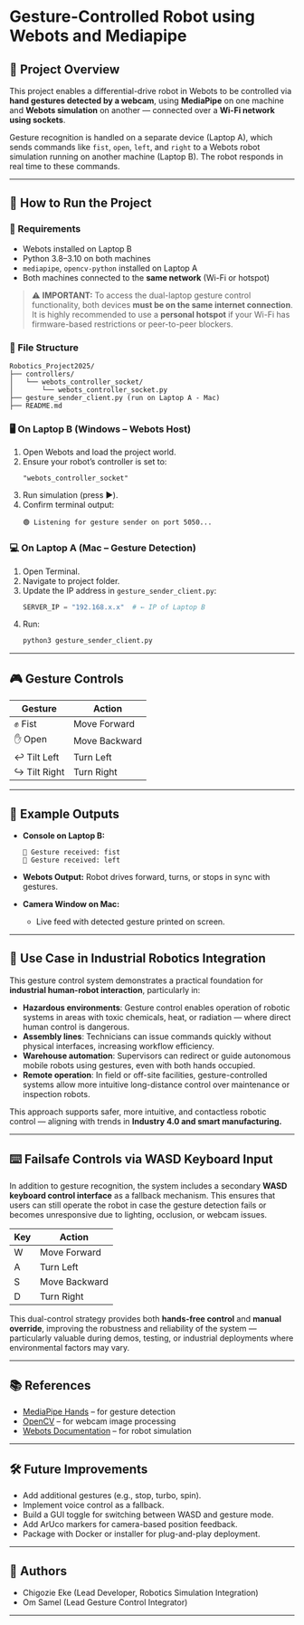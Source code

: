 # Gesture-Controlled Robot using Webots and Mediapipe

## 🧠 Project Overview

This project enables a differential-drive robot in Webots to be controlled via **hand gestures detected by a webcam**, using **MediaPipe** on one machine and **Webots simulation** on another — connected over a **Wi-Fi network using sockets**.

Gesture recognition is handled on a separate device (Laptop A), which sends commands like `fist`, `open`, `left`, and `right` to a Webots robot simulation running on another machine (Laptop B). The robot responds in real time to these commands.

---

## 🚀 How to Run the Project

### 🔧 Requirements

- Webots installed on Laptop B
- Python 3.8–3.10 on both machines
- `mediapipe`, `opencv-python` installed on Laptop A
- Both machines connected to the **same network** (Wi-Fi or hotspot)

> ⚠️ **IMPORTANT:** To access the dual-laptop gesture control functionality, both devices **must be on the same internet connection**.  
> It is highly recommended to use a **personal hotspot** if your Wi-Fi has firmware-based restrictions or peer-to-peer blockers.

### 📁 File Structure

```
Robotics_Project2025/
├── controllers/
│   └── webots_controller_socket/
│       └── webots_controller_socket.py
├── gesture_sender_client.py (run on Laptop A - Mac)
├── README.md
```

### 🖥 On Laptop B (Windows – Webots Host)

1. Open Webots and load the project world.
2. Ensure your robot’s controller is set to:
   ```
   "webots_controller_socket"
   ```
3. Run simulation (press ▶️).
4. Confirm terminal output:
   ```
   🟢 Listening for gesture sender on port 5050...
   ```

### 💻 On Laptop A (Mac – Gesture Detection)

1. Open Terminal.
2. Navigate to project folder.
3. Update the IP address in `gesture_sender_client.py`:
   ```python
   SERVER_IP = "192.168.x.x"  # ← IP of Laptop B
   ```
4. Run:
   ```bash
   python3 gesture_sender_client.py
   ```

---

## 🎮 Gesture Controls

| Gesture | Action            |
|---------|-------------------|
| ✊ Fist  | Move Forward      |
| ✋ Open  | Move Backward     |
| ↩️ Tilt Left | Turn Left         |
| ↪️ Tilt Right | Turn Right        |

---

## 🧪 Example Outputs

- **Console on Laptop B:**
  ```
  📄 Gesture received: fist
  📄 Gesture received: left
  ```

- **Webots Output:**
  Robot drives forward, turns, or stops in sync with gestures.

- **Camera Window on Mac:**
  - Live feed with detected gesture printed on screen.

---

## 🧠 Use Case in Industrial Robotics Integration

This gesture control system demonstrates a practical foundation for **industrial human-robot interaction**, particularly in:

- **Hazardous environments**: Gesture control enables operation of robotic systems in areas with toxic chemicals, heat, or radiation — where direct human control is dangerous.
- **Assembly lines**: Technicians can issue commands quickly without physical interfaces, increasing workflow efficiency.
- **Warehouse automation**: Supervisors can redirect or guide autonomous mobile robots using gestures, even with both hands occupied.
- **Remote operation**: In field or off-site facilities, gesture-controlled systems allow more intuitive long-distance control over maintenance or inspection robots.

This approach supports safer, more intuitive, and contactless robotic control — aligning with trends in **Industry 4.0 and smart manufacturing.**

---
## ⌨️ Failsafe Controls via WASD Keyboard Input

In addition to gesture recognition, the system includes a secondary **WASD keyboard control interface** as a fallback mechanism. This ensures that users can still operate the robot in case the gesture detection fails or becomes unresponsive due to lighting, occlusion, or webcam issues.

| Key | Action         |
|-----|----------------|
| W   | Move Forward   |
| A   | Turn Left      |
| S   | Move Backward  |
| D   | Turn Right     |

This dual-control strategy provides both **hands-free control** and **manual override**, improving the robustness and reliability of the system — particularly valuable during demos, testing, or industrial deployments where environmental factors may vary.

---

## 📚 References

- [MediaPipe Hands](https://google.github.io/mediapipe/solutions/hands.html) – for gesture detection
- [OpenCV](https://opencv.org/) – for webcam image processing
- [Webots Documentation](https://cyberbotics.com/doc/guide/index) – for robot simulation

---

## 🛠️ Future Improvements

- Add additional gestures (e.g., stop, turbo, spin).
- Implement voice control as a fallback.
- Build a GUI toggle for switching between WASD and gesture mode.
- Add ArUco markers for camera-based position feedback.
- Package with Docker or installer for plug-and-play deployment.

---

## 👥 Authors

- Chigozie Eke (Lead Developer, Robotics Simulation Integration)
- Om Samel (Lead Gesture Control Integrator)


---


